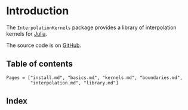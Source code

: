 # Introduction

The `InterpolationKernels` package provides a library of interpolation kernels
for [Julia](https://julialang.org/).

The source code is on [GitHub](https://github.com/emmt/InterpolationKernels.jl).


## Table of contents

```@contents
Pages = ["install.md", "basics.md", "kernels.md", "boundaries.md",
         "interpolation.md", "library.md"]
```

## Index

```@index
```
